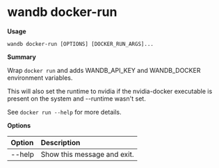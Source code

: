 # wandb docker-run

**Usage**

`wandb docker-run [OPTIONS] [DOCKER_RUN_ARGS]...`

**Summary**

Wrap `docker run` and adds WANDB_API_KEY and WANDB_DOCKER environment
variables.

This will also set the runtime to nvidia if the nvidia-docker executable is
present on the system and --runtime wasn't set.

See `docker run --help` for more details.

**Options**

| **Option** | **Description** |
| :--- | :--- |
| --help | Show this message and exit. |

